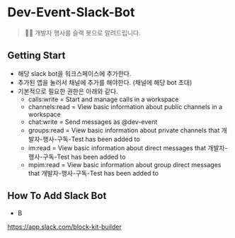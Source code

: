 # Dev-Event-Slack-Bot
> 🎉🎈 개발자 행사를 슬랙 봇으로 알려드립니다.


## Getting Start 

- 해당 slack bot을 워크스페이스에 추가한다.
- 추가된 앱을 눌러서 채널에 추가를 해야한다. (채널에 해당 bot 초대)
- 기본적으로 필요한 권한은 아래와 같다.
    - calls:write = Start and manage calls in a workspace
    - channels:read = View basic information about public channels in a workspace
    - chat:write = Send messages as @dev-event
    - groups:read = View basic information about private channels that 개발자-행사-구독-Test has been added to
    - im:read = View basic information about direct messages that 개발자-행사-구독-Test has been added to
    - mpim:read = View basic information about group direct messages that 개발자-행사-구독-Test has been added to


## How To Add Slack Bot

- B


https://app.slack.com/block-kit-builder